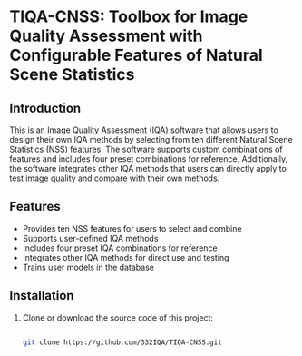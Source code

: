 # TIQA-CNSS: Toolbox for Image Quality Assessment with Configurable Features of Natural Scene Statistics

## Introduction
This is an Image Quality Assessment (IQA) software that allows users to design their own IQA methods by selecting from ten different Natural Scene Statistics (NSS) features. The software supports custom combinations of features and includes four preset combinations for reference. Additionally, the software integrates other IQA methods that users can directly apply to test image quality and compare with their own methods.

## Features
- Provides ten NSS features for users to select and combine
- Supports user-defined IQA methods
- Includes four preset IQA combinations for reference
- Integrates other IQA methods for direct use and testing
- Trains user models in the database

## Installation
1. Clone or download the source code of this project:
   ```bash

   git clone https://github.com/332IQA/TIQA-CNSS.git

